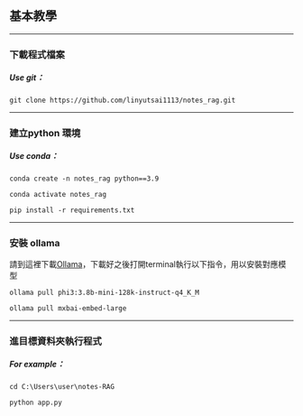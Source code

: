 ## 基本教學

---

### 下載程式檔案

##### Use git：

`git clone https://github.com/linyutsai1113/notes_rag.git`

---

### 建立python 環境

##### Use conda：

`conda create -n notes_rag python==3.9`

`conda activate notes_rag`

`pip install -r requirements.txt`

---



### 安裝 ollama

請到這裡下載[Ollama](https://www.ollama.com/)，下載好之後打開terminal執行以下指令，用以安裝對應模型

`ollama pull phi3:3.8b-mini-128k-instruct-q4_K_M`

`ollama pull mxbai-embed-large`

---



### 進目標資料夾執行程式

##### For example：

`cd C:\Users\user\notes-RAG`

`python app.py`
